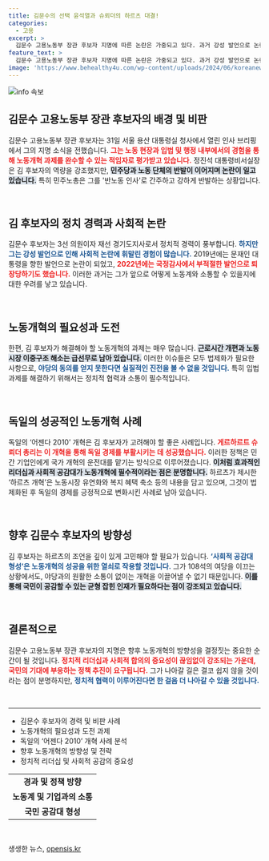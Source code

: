 ```yaml
---
title: 김문수의 선택 윤석열과 슈뢰더의 하르츠 대결!
categories:
  - 고용
excerpt: >
  김문수 고용노동부 장관 후보자 지명에 따른 논란은 가중되고 있다. 과거 강성 발언으로 논란을 일으킨 그가 노동개혁을 이끌어낼 수 있을지, 야당을 설득할 수 있을지 의문이 커지고 있다.
feature_text: >
  김문수 고용노동부 장관 후보자 지명에 따른 논란은 가중되고 있다. 과거 강성 발언으로 논란을 일으킨 그가 노동개혁을 이끌어낼 수 있을지, 야당을 설득할 수 있을지 의문이 커지고 있다.
image: 'https://www.behealthy4u.com/wp-content/uploads/2024/06/koreanews.jpg'
---
```


<p><img src="https://www.behealthy4u.com/wp-content/uploads/2024/06/koreanews.jpg" alt="info 속보" /></p>

<h2 data-ke-size="size26">김문수 고용노동부 장관 후보자의 배경 및 비판</h2>

<p data-ke-size="size16">김문수 고용노동부 장관 후보자는 31일 서울 용산 대통령실 청사에서 열린 인사 브리핑에서 그의 지명 소식을 전했습니다. <b><span style="color: #ee2323;">그는 노동 현장과 입법 및 행정 내부에서의 경험을 통해 노동개혁 과제를 완수할 수 있는 적임자로 평가받고 있습니다.</span></b> 정진석 대통령비서실장은 김 후보자의 역량을 강조했지만, <b><span style="background-color: #21538527;">민주당과 노동 단체의 반발이 이어지며 논란이 일고 있습니다.</span></b> 특히 민주노총은 그를 '반노동 인사'로 간주하고 강하게 반발하는 상황입니다.</p>

<p data-ke-size="size16">&nbsp;</p>

<h2 data-ke-size="size26">김 후보자의 정치 경력과 사회적 논란</h2>

<p data-ke-size="size16">김문수 후보자는 3선 의원이자 재선 경기도지사로서 정치적 경력이 풍부합니다. <b><span style="color: #1a5490;">하지만 그는 강성 발언으로 인해 사회적 논란에 휘말린 경험이 많습니다.</span></b> 2019년에는 문재인 대통령을 향한 발언으로 논란이 되었고, <b><span style="color: #ee2323;">2022년에는 국정감사에서 부적절한 발언으로 퇴장당하기도 했습니다.</span></b> 이러한 과거는 그가 앞으로 어떻게 노동계와 소통할 수 있을지에 대한 우려를 낳고 있습니다.</p>

<p data-ke-size="size16">&nbsp;</p>

<h2 data-ke-size="size26">노동개혁의 필요성과 도전</h2>

<p data-ke-size="size16">한편, 김 후보자가 해결해야 할 노동개혁의 과제는 매우 많습니다. <b><span style="background-color: #21538527;">근로시간 개편과 노동시장 이중구조 해소는 급선무로 남아 있습니다.</span></b> 이러한 이슈들은 모두 법제화가 필요한 사항으로, <b><span style="color: #1a5490;">야당의 동의를 얻지 못한다면 실질적인 진전을 볼 수 없을 것입니다.</span></b> 특히 입법 과제를 해결하기 위해서는 정치적 협력과 소통이 필수적입니다.</p>

<p data-ke-size="size16">&nbsp;</p>

<h2 data-ke-size="size26">독일의 성공적인 노동개혁 사례</h2>

<p data-ke-size="size16">독일의 ‘어젠다 2010’ 개혁은 김 후보자가 고려해야 할 좋은 사례입니다. <b><span style="color: #ee2323;">게르하르트 슈뢰더 총리는 이 개혁을 통해 독일 경제를 부활시키는 데 성공했습니다.</span></b> 이러한 정책은 민간 기업인에게 국가 개혁의 운전대를 맡기는 방식으로 이루어졌습니다. <b><span style="background-color: #21538527;">이처럼 효과적인 리더십과 사회적 공감대가 노동개혁에 필수적이라는 점은 분명합니다.</span></b> 하르츠가 제시한 ‘하르츠 개혁’은 노동시장 유연화와 복지 혜택 축소 등의 내용을 담고 있으며, 그것이 법제화된 후 독일의 경제를 긍정적으로 변화시킨 사례로 남아 있습니다.</p>

<p data-ke-size="size16">&nbsp;</p>

<h2 data-ke-size="size26">향후 김문수 후보자의 방향성</h2>

<p data-ke-size="size16">김 후보자는 하르츠의 조언을 깊이 있게 고민해야 할 필요가 있습니다. <b><span style="color: #1a5490;">‘사회적 공감대 형성’은 노동개혁의 성공을 위한 열쇠로 작용할 것입니다.</span></b> 그가 108석의 여당을 이끄는 상황에서도, 야당과의 원활한 소통이 없이는 개혁을 이끌어낼 수 없기 때문입니다. <b><span style="background-color: #21538527;">이를 통해 국민이 공감할 수 있는 균형 잡힌 인재가 필요하다는 점이 강조되고 있습니다.</span></b></p>

<p data-ke-size="size16">&nbsp;</p>

<h2 data-ke-size="size26">결론적으로</h2>

<p data-ke-size="size16">김문수 고용노동부 장관 후보자의 지명은 향후 노동개혁의 방향성을 결정짓는 중요한 순간이 될 것입니다. <b><span style="color: #ee2323;">정치적 리더십과 사회적 합의의 중요성이 끊임없이 강조되는 가운데, 국민의 기대에 부응하는 정책 추진이 요구됩니다.</span></b> 그가 나아갈 길은 결코 쉽지 않을 것이라는 점이 분명하지만, <b><span style="color: #1a5490;">정치적 협력이 이루어진다면 한 걸음 더 나아갈 수 있을 것입니다.</span></b></p>

<p data-ke-size="size16">&nbsp;</p>

<hr style="height: 2px; border: none; background-color: #999;" />

<ul>
    <li>김문수 후보자의 경력 및 비판 사례</li>
    <li>노동개혁의 필요성과 도전 과제</li>
    <li>독일의 ‘어젠다 2010’ 개혁 사례 분석</li>
    <li>향후 노동개혁의 방향성 및 전략</li>
    <li>정치적 리더십 및 사회적 공감의 중요성</li>
</ul>

<table style="width: 100%; border-collapse: collapse;">
    <tr>
        <td style="text-align: center; height: 17px;"><b>경과 및 정책 방향</b></td>
    </tr>
    <tr>
        <td style="text-align: center; height: 17px;"><b>노동계 및 기업과의 소통</b></td>
    </tr>
    <tr>
        <td style="text-align: center; height: 17px;"><b>국민 공감대 형성</b></td>
    </tr>
</table> 

<p data-ke-size="size16">&nbsp;</p>
생생한 뉴스, <a href="https://opensis.kr" rel="dofollow">opensis.kr</a>


